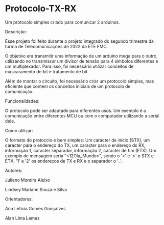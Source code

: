 # Protocolo-TX-RX
Um protocolo simples criado para comunicar 2 arduinos.


Descrição: 

  Esse projeto foi feito durante o projeto integrado do segundo trimestre da turma de Telecomunicações de 2022 da ETE FMC.
  
  O objetivo era transmitir uma informação de um arduino mega para o outro, utilizando no transmissor um divisor de tensão para 4 simbolos diferentes e um multiplexador. Para isso, foi necessário utilizar conceitos de mascaramento de bit e tratamento de bit.
  
  Além de montar o circuito, foi necessário criar um protocolo simples, mas eficiente que contem os conceitos iniciais de um protocolo de comunicação.
  
  
Funcionalidades:

  O protocolo pode ser adaptado para diferentes usos. Um exemplo é a comunicação entre diferentes MCU ou com o computador utilizando a serial dele.
  
  
Como utilizar: 

  O formato do protocolo é bem simples: Um caracter de início (STX), um caracter para o endereço do TX, um caracter para o endereço do RX, informação 1, caracter separador, informação 2, caracter de fim (ETX). Um exemplo de mensagem seria "<12Ola_Mundo>", sendo o '<' e '>' o STX e ETX, '1' e '2' os endereços de TX e RX e o separador o '_'. 
  
  
Autores:

  Juliano Moreira Aleixo
  
  Lindsey Mariane Souza e Silva
  
Orientadores:

  Ana Letícia Gomes Gonçalves 
  
  Alan Lima Lemes
